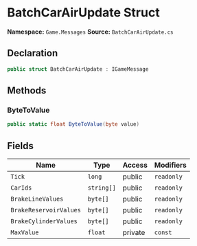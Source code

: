 # BatchCarAirUpdate Struct

**Namespace:** `Game.Messages`
**Source:** `BatchCarAirUpdate.cs`

## Declaration

```csharp
public struct BatchCarAirUpdate : IGameMessage
```

## Methods

### ByteToValue

```csharp
public static float ByteToValue(byte value)
```

## Fields

| Name | Type | Access | Modifiers |
|------|------|--------|-----------|
| `Tick` | `long` | public | `readonly` |
| `CarIds` | `string[]` | public | `readonly` |
| `BrakeLineValues` | `byte[]` | public | `readonly` |
| `BrakeReservoirValues` | `byte[]` | public | `readonly` |
| `BrakeCylinderValues` | `byte[]` | public | `readonly` |
| `MaxValue` | `float` | private | `const` |

